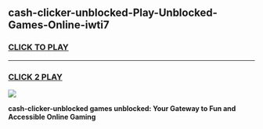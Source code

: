 
## cash-clicker-unblocked-Play-Unblocked-Games-Online-iwti7
<h3>
<a href="https://premium76.site?title=cash-clicker-unblocked&ref=25A">CLICK TO PLAY</a></h3>
<hr>

<h3>
<a href="https://premium76.site?title=cash-clicker-unblocked&ref=25A">CLICK 2 PLAY</a>
  
</h3>

<a href="https://premium76.site?title=cash-clicker-unblocked&ref=25A"><img src="https://clearcache.store/games.png"></a>


**cash-clicker-unblocked games unblocked: Your Gateway to Fun and Accessible Online Gaming**
